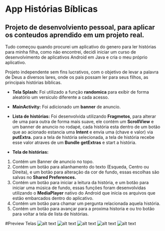 # App Histórias Bíblicas

## Projeto de desenvolviento pessoal, para aplicar os conteudos aprendido em um projeto real.
Tudo começou quando procurei um aplicativo do genero para ler histórias para minha filha, como não encontrei, decidi iniciar um curso de desenvolvimento de aplicativos Android em Java e cria o meu próprio aplicativo.

Projeto independente sem fins lucrativos, com o objetivo de levar a palavra de Deus a diversos lares, onde os pais possam ler para seus filhos,
as principais histórias bíblicas.

- **Tela Splash:** Foi utilizado a função **randomica** para exibir de forma aleatório um versiculo diferente a cada acesso.
- **MainActivity:** Foi adicionado um **banner** de anuncio. 
- **Lista de histórias:** Foi desenvolvida utilizando **Fragmetos**, para alterar de uma para outra de forma mais suave, ele contém um **ScrollView** e um banner de anuncio no rodapé, cada história esta dentro de um botão que ao acionado estancia uma **Intent** e envia uma (chave e valor) via **putExtra.** para a tela de história selecionada, a tela de história recebe esse valor atraves de um **Bundle** **getExtras** e start a história.

- **Tela de histórias:** 
1. Contém um Banner de anuncio no topo.
2. Contém um botão para alianhamento do texto (Esqueda, Centro ou Direita), e um botão para alteração da cor de fundo, essas escolhas são salvas no **Shared Preferences.**
3. Contém um botão para iniciar a leitura da história, e um botão para iniciar uma música de fundo, essas funções foram desenvolvidas utilizando o **MediaPlayer** nativo do Android que inicia os arquivos que estão embarcados dentro do aplicativo.
4. Contém um botão para chamar um pergunta relacionada aquela história.
5. Contém um botão para avançar para a proxima historia e ou tro botão para voltar a tela de lista de histórias.

#Preview Telas
![alt text](https://github.com/rst-tec/AppHistoria/blob/AndroidNovaVersao/ImagensTelas/App-Tela-01.jpeg)
![alt text](https://github.com/rst-tec/AppHistoria/blob/AndroidNovaVersao/ImagensTelas/App-Tela-02.jpeg)
![alt text](https://github.com/rst-tec/AppHistoria/blob/AndroidNovaVersao/ImagensTelas/App-Tela-03.jpeg)
![alt text](https://github.com/rst-tec/AppHistoria/blob/AndroidNovaVersao/ImagensTelas/App-Tela-04.jpeg)
![alt text](https://github.com/rst-tec/AppHistoria/blob/AndroidNovaVersao/ImagensTelas/App-Tela-05.jpeg)


